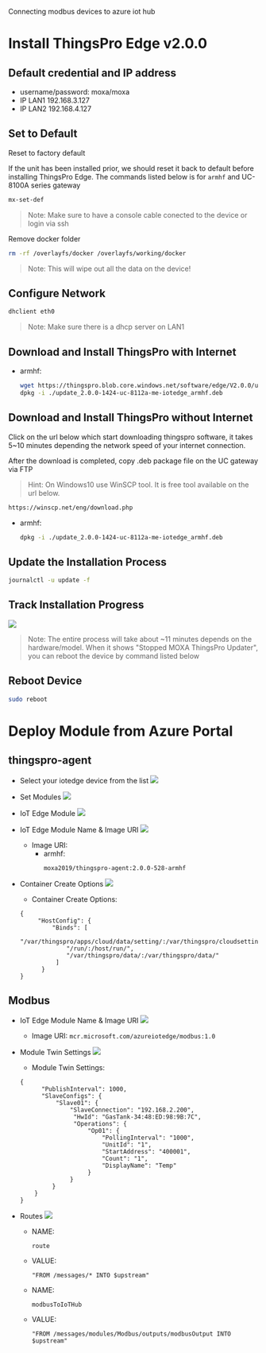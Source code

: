Connecting modbus devices to azure iot hub

# Install ThingsPro Edge v2.0.0

## Default credential and IP address
  - username/password:  moxa/moxa
  - IP LAN1 192.168.3.127 
  - IP LAN2 192.168.4.127

## Set to Default

Reset to factory default

If the unit has been installed prior, we should reset it back to default before installing ThingsPro Edge. The commands listed below is for `armhf` and UC-8100A series gateway

```sh
mx-set-def
```

> Note: Make sure to have a console cable conected to the device or login via ssh

Remove docker folder
```sh
rm -rf /overlayfs/docker /overlayfs/working/docker
```

> Note: This will wipe out all the data on the device!

## Configure Network
```sh
dhclient eth0
```
> Note: Make sure there is a dhcp server on LAN1

## Download and Install ThingsPro with Internet 
- armhf:
    ```sh
    wget https://thingspro.blob.core.windows.net/software/edge/V2.0.0/update_2.0.0-1424-uc-8112a-me-iotedge_armhf.deb
    dpkg -i ./update_2.0.0-1424-uc-8112a-me-iotedge_armhf.deb
    ```
## Download and Install ThingsPro without Internet
Click on the url below which start downloading thingspro software, it takes 5~10 minutes depending the network speed of your internet connection. 

After the download is completed, copy .deb package file on the UC gateway via FTP

> Hint: On Windows10 use WinSCP tool. It is free tool available on the url below. 
 ```sh
https://winscp.net/eng/download.php
 ```
 - armhf:
     ```sh
     dpkg -i ./update_2.0.0-1424-uc-8112a-me-iotedge_armhf.deb
     ```

## Update the Installation Process
```sh
journalctl -u update -f
```

## Track Installation Progress
   ![](Media/track-installation-progress.png)

> Note: The entire process will take about ~11 minutes depends on the hardware/model. When it shows "Stopped MOXA ThingsPro Updater", you can reboot the device by command listed below

## Reboot Device
```sh
sudo reboot
```

# Deploy Module from Azure Portal

## thingspro-agent
- Select your iotedge device from the list
 ![](Media/select-iotedge-device.png)

- Set Modules
 ![](Media/set-modules.png)
 
 - IoT Edge Module
 ![](Media/iotedge-module.png)
 
 - IoT Edge Module Name & Image URI
   ![](Media/thingspro-agent-module.png)
   - Image URI:
       - armhf:
            ```
            moxa2019/thingspro-agent:2.0.0-528-armhf 
            ```
- Container Create Options 
   ![](Media/thingspro-agent-container-create-options.png)
    - Container Create Options:
    ```
    {
         "HostConfig": {
             "Binds": [
                 "/var/thingspro/apps/cloud/data/setting/:/var/thingspro/cloudsetting/",
                 "/run/:/host/run/",
                 "/var/thingspro/data/:/var/thingspro/data/"
              ]
          }
    }
    ```
## Modbus

- IoT Edge Module Name & Image URI
   ![](Media/modbus-module.png)
   - Image URI:
              ```
              mcr.microsoft.com/azureiotedge/modbus:1.0 
              ```
            
- Module Twin Settings
   ![](Media/modbus-module-twin-settings.png)
    - Module Twin Settings:
    ```
    {
          "PublishInterval": 1000,
          "SlaveConfigs": {
              "Slave01": {
                  "SlaveConnection": "192.168.2.200",
                   "HwId": "GasTank-34:48:ED:98:9B:7C",
                   "Operations": {
                       "Op01": {
                           "PollingInterval": "1000",
                           "UnitId": "1",
                           "StartAddress": "400001",
                           "Count": "1",
                           "DisplayName": "Temp"
                       }
                  }
             }
        }
   }
   ```

- Routes
    ![](Media/routes.png)
    - NAME:
        ```
        route
        ```
    - VALUE:
        ```
        "FROM /messages/* INTO $upstream"
        ```
        
   - NAME:
        ```
        modbusToIoTHub
        ```
    - VALUE:
        ```
        "FROM /messages/modules/Modbus/outputs/modbusOutput INTO $upstream"
        ```

